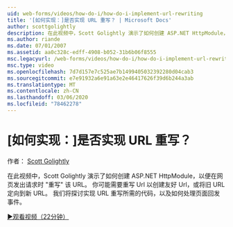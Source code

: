```yaml
---
uid: web-forms/videos/how-do-i/how-do-i-implement-url-rewriting
title: '[如何实现：]是否实现 URL 重写？ | Microsoft Docs'
author: scottgolightly
description: 在此视频中，Scott Golightly 演示了如何创建 ASP.NET HttpModule，以便在对网页的请求进入时重写 URL。 你可能想要重写 。
ms.author: riande
ms.date: 07/01/2007
ms.assetid: aa0c328c-edff-4908-b052-31b6b06f8555
msc.legacyurl: /web-forms/videos/how-do-i/how-do-i-implement-url-rewriting
msc.type: video
ms.openlocfilehash: 7d7d157e7c525ae7b1499405032392280d04cab3
ms.sourcegitcommit: e7e91932a6e91a63e2e46417626f39d6b244a3ab
ms.translationtype: MT
ms.contentlocale: zh-CN
ms.lasthandoff: 03/06/2020
ms.locfileid: "78462278"
---
```

# <a name="how-do-i-implement-url-rewriting"></a>[如何实现：]是否实现 URL 重写？

作者： [Scott Golightly](https://github.com/scottgolightly)

在此视频中，Scott Golightly 演示了如何创建 ASP.NET HttpModule，以便在网页发出请求时 "重写" 该 URL。 你可能需要重写 Url 以创建友好 Url，或将旧 URL 定向到新 URL。 我们将探讨实现 URL 重写所需的代码，以及如何处理页面回发事件。

[&#9654;观看视频（22分钟）](https://channel9.msdn.com/Blogs/ASP-NET-Site-Videos/how-do-i-implement-url-rewriting)

